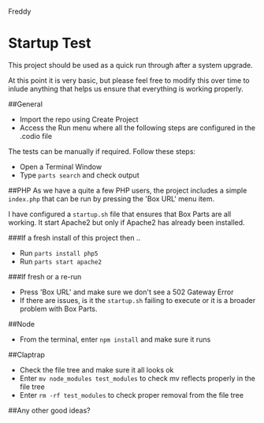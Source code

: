 Freddy
# Startup Test
This project should be used as a quick run through after a system upgrade. 

At this point it is very basic, but please feel free to modify this over time to inlude anything that helps us ensure that everything is working properly.

##General

- Import the repo using Create Project
- Access the Run menu where all the following steps are configured in the .codio file

The tests can be manually if required. Follow these steps:

- Open a Terminal Window
- Type `parts search` and check output

##PHP
As we have a quite a few PHP users, the project includes a simple `index.php` that can be run by pressing the 'Box URL' menu item.

I have configured a `startup.sh` file that ensures that Box Parts are all working. It start Apache2 but only if Apache2 has already been installed.

###If a fresh install of this project then ..
- Run `parts install php5`
- Run `parts start apache2`

###If fresh or a re-run
- Press 'Box URL' and make sure we don't see a 502 Gateway Error
- If there are issues, is it the `startup.sh` failing to execute or it is a broader problem with Box Parts.

##Node

- From the terminal, enter `npm install` and make sure it runs

##Claptrap

- Check the file tree and make sure it all looks ok
- Enter `mv node_modules test_modules` to check mv reflects properly in the file tree
- Enter `rm -rf test_modules` to check proper removal from the file tree

##Any other good ideas?

